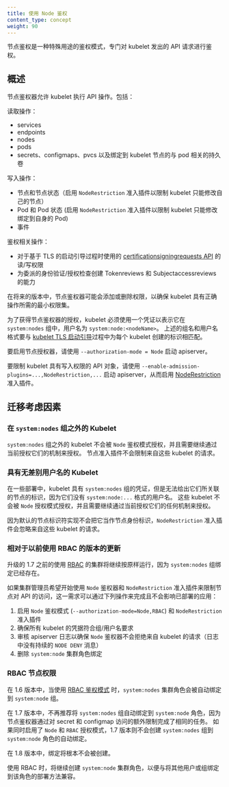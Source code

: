```yaml
---
title: 使用 Node 鉴权
content_type: concept
weight: 90
---
```

<!--
---
reviewers:
- timstclair
- deads2k
- liggitt
- ericchiang
title: Using Node Authorization
content_type: concept
weight: 90
---
-->

<!-- overview -->
节点鉴权是一种特殊用途的鉴权模式，专门对 kubelet 发出的 API 请求进行鉴权。
<!--
Node authorization is a special-purpose authorization mode that specifically authorizes API requests made by kubelets.
-->


<!-- body -->
## 概述
<!--
## Overview
-->

节点鉴权器允许 kubelet 执行 API 操作。包括：
<!--
The Node authorizer allows a kubelet to perform API operations. This includes:
-->

读取操作：
<!--
Read operations:
-->

* services
* endpoints
* nodes
* pods
* secrets、configmaps、pvcs 以及绑定到 kubelet 节点的与 pod 相关的持久卷

<!--
* services
* endpoints
* nodes
* pods
* secrets, configmaps, persistent volume claims and persistent volumes related to pods bound to the kubelet's node
-->

写入操作：
<!--
Write operations:
-->

* 节点和节点状态（启用 `NodeRestriction` 准入插件以限制 kubelet 只能修改自己的节点）
* Pod 和 Pod 状态 (启用 `NodeRestriction` 准入插件以限制 kubelet 只能修改绑定到自身的 Pod)
* 事件

<!--
* nodes and node status (enable the `NodeRestriction` admission plugin to limit a kubelet to modify its own node)
* pods and pod status (enable the `NodeRestriction` admission plugin to limit a kubelet to modify pods bound to itself)
* events
-->

鉴权相关操作：
<!--
Auth-related operations:
-->

* 对于基于 TLS 的启动引导过程时使用的 [certificationsigningrequests API](/zh/docs/reference/access-authn-authz/certificate-signing-requests/) 的读/写权限
* 为委派的身份验证/授权检查创建 Tokenreviews 和 Subjectaccessreviews 的能力

<!--
* read/write access to the [CertificateSigningRequests API](/docs/reference/access-authn-authz/certificate-signing-requests/) for TLS bootstrapping
* the ability to create Tokenreviews and Subjectaccessreviews for delegated authentication/authorization checks
-->

在将来的版本中，节点鉴权器可能会添加或删除权限，以确保 kubelet 具有正确操作所需的最小权限集。
<!--
In future releases, the node authorizer may add or remove permissions to ensure kubelets
have the minimal set of permissions required to operate correctly.
-->

为了获得节点鉴权器的授权，kubelet 必须使用一个凭证以表示它在 `system:nodes` 组中，用户名为 `system:node:<nodeName>`。
上述的组名和用户名格式要与 [kubelet TLS 启动引导](/zh/docs/reference/command-line-tools-reference/kubelet-tls-bootstrapping/)过程中为每个 kubelet 创建的标识相匹配。
<!--
In order to be authorized by the Node authorizer, kubelets must use a credential that identifies them as
being in the `system:nodes` group, with a username of `system:node:<nodeName>`.
This group and user name format match the identity created for each kubelet as part of
[kubelet TLS bootstrapping](/docs/reference/command-line-tools-reference/kubelet-tls-bootstrapping/).
-->

要启用节点授权器，请使用 `--authorization-mode = Node` 启动 apiserver。
<!--
To enable the Node authorizer, start the apiserver with `--authorization-mode=Node`.
-->

要限制 kubelet 具有写入权限的 API 对象，请使用 `--enable-admission-plugins=...,NodeRestriction,...` 启动 apiserver，从而启用 [NodeRestriction](/zh/docs/reference/access-authn-authz/admission-controllers#NodeRestriction) 准入插件。
<!--
To limit the API objects kubelets are able to write, enable the [NodeRestriction](/docs/reference/access-authn-authz/admission-controllers#NodeRestriction) admission plugin by starting the apiserver with `--enable-admission-plugins=...,NodeRestriction,...`
 -->

## 迁移考虑因素
<!--
## Migration considerations
-->

### 在 `system:nodes` 组之外的 Kubelet
<!--
### Kubelets outside the `system:nodes` group
-->

`system:nodes` 组之外的 kubelet 不会被 `Node` 鉴权模式授权，并且需要继续通过当前授权它们的机制来授权。
节点准入插件不会限制来自这些 kubelet 的请求。
<!--
Kubelets outside the `system:nodes` group would not be authorized by the `Node` authorization mode,
and would need to continue to be authorized via whatever mechanism currently authorizes them.
The node admission plugin would not restrict requests from these kubelets.
-->

### 具有无差别用户名的 Kubelet
<!--
### Kubelets with undifferentiated usernames
-->

在一些部署中，kubelet 具有 `system:nodes` 组的凭证，但是无法给出它们所关联的节点的标识，因为它们没有 `system:node:...` 格式的用户名。
这些 kubelet 不会被 `Node` 授权模式授权，并且需要继续通过当前授权它们的任何机制来授权。
<!--
In some deployments, kubelets have credentials that place them in the `system:nodes` group,
but do not identify the particular node they are associated with,
because they do not have a username in the `system:node:...` format.
These kubelets would not be authorized by the `Node` authorization mode,
and would need to continue to be authorized via whatever mechanism currently authorizes them.
-->

因为默认的节点标识符实现不会把它当作节点身份标识，`NodeRestriction` 准入插件会忽略来自这些 kubelet 的请求。
<!--
The `NodeRestriction` admission plugin would ignore requests from these kubelets,
since the default node identifier implementation would not consider that a node identity.
-->

### 相对于以前使用 RBAC 的版本的更新
<!--
### Upgrades from previous versions using RBAC
-->

升级的 1.7 之前的使用 [RBAC](/zh/docs/reference/access-authn-authz/rbac/) 的集群将继续按原样运行，因为 `system:nodes` 组绑定已经存在。
<!--
Upgraded pre-1.7 clusters using [RBAC](/docs/reference/access-authn-authz/rbac/) will continue functioning as-is because the `system:nodes` group binding will already exist.
-->

如果集群管理员希望开始使用 `Node` 鉴权器和 `NodeRestriction` 准入插件来限制节点对 API 的访问，这一需求可以通过下列操作来完成且不会影响已部署的应用：
<!--
If a cluster admin wishes to start using the `Node` authorizer and `NodeRestriction` admission plugin
to limit node access to the API, that can be done non-disruptively:
 -->

1. 启用 `Node` 鉴权模式 (`--authorization-mode=Node,RBAC`) 和 `NodeRestriction` 准入插件
2. 确保所有 kubelet 的凭据符合组/用户名要求
3. 审核 apiserver 日志以确保 `Node` 鉴权器不会拒绝来自 kubelet 的请求（日志中没有持续的 `NODE DENY` 消息）
4. 删除 `system:node` 集群角色绑定
<!--
1. Enable the `Node` authorization mode (`--authorization-mode=Node,RBAC`) and the `NodeRestriction` admission plugin
2. Ensure all kubelets' credentials conform to the group/username requirements
3. Audit apiserver logs to ensure the `Node` authorizer is not rejecting requests from kubelets (no persistent `NODE DENY` messages logged)
4. Delete the `system:node` cluster role binding
-->

### RBAC 节点权限
<!--
### RBAC Node Permissions
-->

在 1.6 版本中，当使用 [RBAC 鉴权模式](/zh/docs/reference/access-authn-authz/rbac/) 时，`system:nodes` 集群角色会被自动绑定到 `system:node` 组。
<!--
In 1.6, the `system:node` cluster role was automatically bound to the `system:nodes` group when using the [RBAC Authorization mode](/docs/reference/access-authn-authz/rbac/).
-->

在 1.7 版本中，不再推荐将 `system:nodes` 组自动绑定到 `system:node` 角色，因为节点鉴权器通过对 secret 和 configmap 访问的额外限制完成了相同的任务。
如果同时启用了 `Node` 和 `RBAC` 授权模式，1.7 版本则不会创建 `system:nodes` 组到 `system:node` 角色的自动绑定。
<!--
In 1.7, the automatic binding of the `system:nodes` group to the `system:node` role is deprecated
because the node authorizer accomplishes the same purpose with the benefit of additional restrictions
on secret and configmap access. If the `Node` and `RBAC` authorization modes are both enabled,
the automatic binding of the `system:nodes` group to the `system:node` role is not created in 1.7.
-->

在 1.8 版本中，绑定将根本不会被创建。
<!--
In 1.8, the binding will not be created at all.
-->

使用 RBAC 时，将继续创建 `system:node` 集群角色，以便与将其他用户或组绑定到该角色的部署方法兼容。
<!--
When using RBAC, the `system:node` cluster role will continue to be created,
for compatibility with deployment methods that bind other users or groups to that role.
-->
